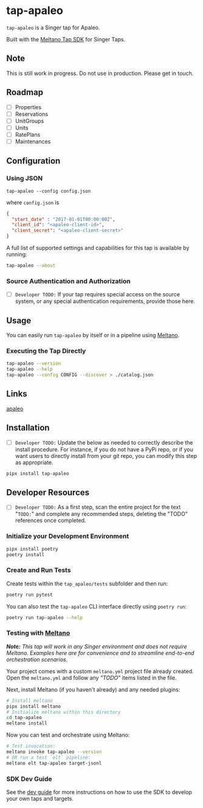 # tap-apaleo

`tap-apaleo` is a Singer tap for Apaleo.

Built with the [Meltano Tap SDK](https://sdk.meltano.com) for Singer Taps.

## Note
This is still work in progress. Do not use in production. Please get in touch.

## Roadmap

- [ ] Properties
- [ ] Reservations
- [ ] UnitGroups
- [ ] Units
- [ ] RatePlans
- [ ] Maintenances

## Configuration

### Using JSON

```shell
tap-apaleo --config config.json
```

where `config.json` is

```json
{
  "start_date" : "2017-01-01T00:00:00Z",
  "client_id": "<apaleo-client-id>",
  "client_secret": "<apaleo-client-secret>"
}
```


A full list of supported settings and capabilities for this
tap is available by running:

```bash
tap-apaleo --about
```
### Source Authentication and Authorization

- [ ] `Developer TODO:` If your tap requires special access on the source system, or any special authentication requirements, provide those here.

## Usage

You can easily run `tap-apaleo` by itself or in a pipeline using [Meltano](https://meltano.com/).

### Executing the Tap Directly

```bash
tap-apaleo --version
tap-apaleo --help
tap-apaleo --config CONFIG --discover > ./catalog.json
```

## Links
[apaleo](https://apaleo.com)

## Installation

- [ ] `Developer TODO:` Update the below as needed to correctly describe the install procedure. For instance, if you do not have a PyPi repo, or if you want users to directly install from your git repo, you can modify this step as appropriate.

```bash
pipx install tap-apaleo
```







## Developer Resources

- [ ] `Developer TODO:` As a first step, scan the entire project for the text "`TODO:`" and complete any recommended steps, deleting the "TODO" references once completed.

### Initialize your Development Environment

```bash
pipx install poetry
poetry install
```

### Create and Run Tests

Create tests within the `tap_apaleo/tests` subfolder and
  then run:

```bash
poetry run pytest
```

You can also test the `tap-apaleo` CLI interface directly using `poetry run`:

```bash
poetry run tap-apaleo --help
```

### Testing with [Meltano](https://www.meltano.com)

_**Note:** This tap will work in any Singer environment and does not require Meltano.
Examples here are for convenience and to streamline end-to-end orchestration scenarios._

Your project comes with a custom `meltano.yml` project file already created. Open the `meltano.yml` and follow any _"TODO"_ items listed in
the file.

Next, install Meltano (if you haven't already) and any needed plugins:

```bash
# Install meltano
pipx install meltano
# Initialize meltano within this directory
cd tap-apaleo
meltano install
```

Now you can test and orchestrate using Meltano:

```bash
# Test invocation:
meltano invoke tap-apaleo --version
# OR run a test `elt` pipeline:
meltano elt tap-apaleo target-jsonl
```

### SDK Dev Guide

See the [dev guide](https://sdk.meltano.com/en/latest/dev_guide.html) for more instructions on how to use the SDK to 
develop your own taps and targets.

